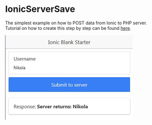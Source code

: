 # IonicServerSave
The simplest example on how to POST data from Ionic to PHP server. Tutorial on how to create this step by step can be found [here](http://www.nikola-breznjak.com/blog/ionic/posting-data-from-ionic-app-to-php-server/).

![app in action](ionic_phpDemo.jpg)
